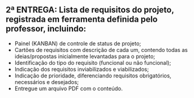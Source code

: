 ## 2ª ENTREGA: Lista de requisitos do projeto, registrada em ferramenta definida pelo professor, incluindo:

- Painel (KANBAN) de controle de status de projeto;
- Cartões de requisitos com descrição de cada um, contendo todas as ideias/propostas inicialmente levantadas para o projeto;
- Identificação do tipo do requisito (funcional ou não funcional);
- Indicação dos requisitos inviabilizados e viabilizados;
- Indicação de prioridade, diferenciando requisitos obrigatórios, necessários e desejados;
- Entregue um arquivo PDF com o conteúdo.
